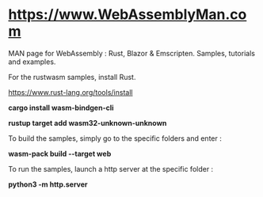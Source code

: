 # https://www.WebAssemblyMan.com
MAN page for WebAssembly : Rust, Blazor & Emscripten. Samples, tutorials and examples.

For the rustwasm samples, install Rust.

https://www.rust-lang.org/tools/install

__cargo install wasm-bindgen-cli__

__rustup target add wasm32-unknown-unknown__

To build the samples, simply go to the specific folders and enter :

__wasm-pack build --target web__

To run the samples, launch a http server at the specific folder :

__python3 -m http.server__
